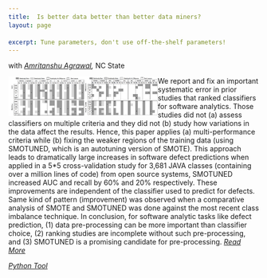 ```yaml
---
title:  Is better data better than better data miners?
layout: page

excerpt: Tune parameters, don't use off-the-shelf parameters!
---
```


with _[Amritanshu Agrawal](/people/2014/05/17/Amritanshu-Agrawal/),_ NC State
     
<img align="left" width="300"
 src="/img/smote.png"> 
     
We report and fix an important systematic error in prior studies
that ranked classifiers for software analytics. Those studies did not
(a) assess classifiers on multiple criteria and they did not (b) study
how variations in the data affect the results. Hence, this paper
applies (a) multi-performance criteria while (b) fixing the weaker
regions of the training data (using SMOTUNED, which is an autotuning
version of SMOTE). This approach leads to dramatically
large increases in software defect predictions when applied in a
5*5 cross-validation study for 3,681 JAVA classes (containing over
a million lines of code) from open source systems, SMOTUNED
increased AUC and recall by 60% and 20% respectively. These improvements
are independent of the classifier used to predict for
defects. Same kind of pattern (improvement) was observed when a
comparative analysis of SMOTE and SMOTUNED was done against
the most recent class imbalance technique.
In conclusion, for software analytic tasks like defect prediction,
(1) data pre-processing can be more important than classifier choice,
(2) ranking studies are incomplete without such pre-processing,
and (3) SMOTUNED is a promising candidate for pre-processing. _[Read More](https://dl.acm.org/citation.cfm?id=3180197)_

_[Python Tool](https://github.com/ai-se/Smote_tune/tree/master/fault_prediction)_
